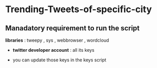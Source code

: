 # Trending-Tweets-of-specific-city
## Manadatory requirement to run the script
**libraries** : tweepy , sys , webbrowser , wordcloud
* **twitter developer account** : all its keys

* you can update those keys in the keys script
